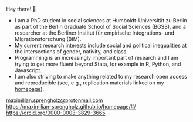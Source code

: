 Hey there! :wave:

- I am a PhD student in social sciences at Humboldt-Universität zu Berlin as part of the Berlin Graduate School of Social Sciences (BGSS), and a researcher at the Berliner Institut für empirische Integrations- und Migrationsforschung (BIM).
- My current research interests include social and political inequalities at the intersections of gender, nativity, and class.
- Programming is an increasingly important part of research and I am trying to get more fluent beyond Stata, for example in R, Python, and Javascript.
- I am also striving to make anything related to my research open access and reproducible (see, e.g., replication materials linked on my [homepage](https://hu-berlin.de/sprengholz)).

maximilian.sprengholz@protonmail.com<br />
https://maximilian-sprengholz.github.io/homepage/#/<br />
https://orcid.org/0000-0003-3829-3665
